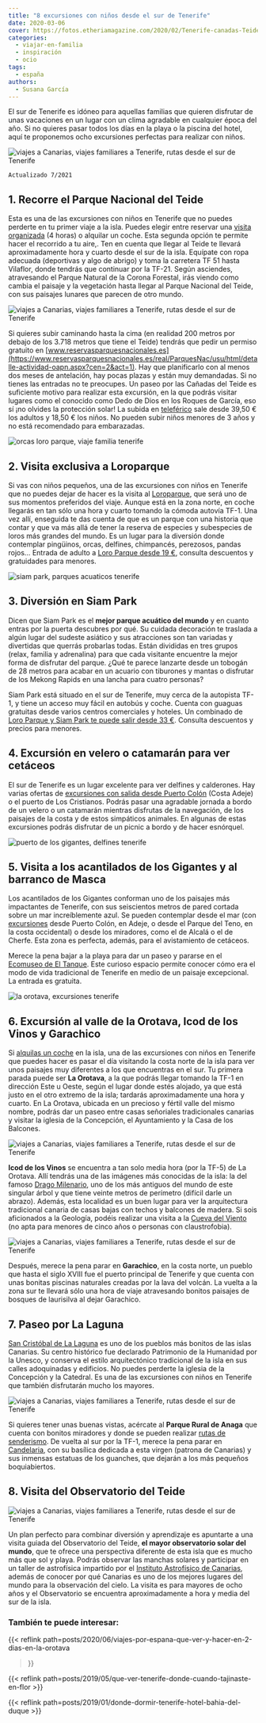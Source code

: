 ```yaml
---
title: "8 excursiones con niños desde el sur de Tenerife"
date: 2020-03-06
cover: https://fotos.etheriamagazine.com/2020/02/Tenerife-canadas-Teide.jpg
categories: 
  - viajar-en-familia
  - inspiración
  - ocio
tags: 
  - españa
authors: 
  - Susana García
---
```


El sur de Tenerife es idóneo para aquellas familias que quieren disfrutar de unas vacaciones en un lugar con un clima agradable en cualquier época del año. Si no quieres pasar todos los días en la playa o la piscina del hotel, aquí te proponemos ocho excursiones perfectas para realizar con niños.

![viajes a Canarias, viajes familiares a Tenerife, rutas desde el sur de Tenerife](https://fotos.etheriamagazine.com/2020/02/Tenerife-canadas-Teide.jpg "Paseo por las Cañadas del Teide. © SG")

```
Actualizado 7/2021
```

## 1\. Recorre el Parque Nacional del Teide

Esta es una de las excursiones con niños en Tenerife que no puedes perderte en tu primer 
viaje a la isla. Puedes elegir entre reservar una [visita 
organizada](https://www.civitatis.com/es/tenerife/excursion-teide/?aid=10211) (4 horas) 
o alquilar un coche. Esta segunda opción te permite hacer el recorrido a tu aire,. Ten 
en cuenta que llegar al Teide te llevará aproximadamente hora y cuarto desde el sur de 
la isla. Equípate con ropa adecuada (deportivas y algo de abrigo) y toma la carretera TF 
51 hasta Vilaflor, donde tendrás que continuar por la TF-21. Según asciendes, 
atravesando el Parque Natural de la Corona Forestal, irás viendo como cambia el paisaje 
y la vegetación hasta llegar al Parque Nacional del Teide, con sus paisajes lunares que 
parecen de otro mundo. 

![viajes a Canarias, viajes familiares a Tenerife, rutas desde el sur de Tenerife](https://fotos.etheriamagazine.com/2020/02/Tenerife-Teide-teleferico.jpg "Teleférico que te lleva a lo alto del Teide.")

Si quieres subir caminando hasta la cima (en realidad 200 metros por debajo de los 3.718 
metros que tiene el Teide) tendrás que pedir un permiso gratuito en 
[www.reservasparquesnacionales.es](https://www.reservasparquesnacionales.es/real/ParquesNac/usu/html/detalle-actividad-oapn.aspx?cen=2&act=1). 
Hay que planificarlo con al menos dos meses de antelación, hay pocas plazas y están muy 
demandadas. Si no tienes las entradas no te preocupes. Un paseo por las Cañadas del 
Teide es suficiente motivo para realizar esta excursión, en la que podrás visitar 
lugares como el conocido como Dedo de Dios en los Roques de García, eso sí ¡no olvides 
la protección solar! La subida en 
[teleférico](https://www.civitatis.com/es/tenerife/entrada-teleferico-teide/?aid=10211) 
sale desde 39,50 € los adultos y 18,50 € los niños. No pueden subir niños menores de 3 
años y no está recomendado para embarazadas. 

![orcas loro parque, viaje familia tenerife](https://fotos.etheriamagazine.com/2020/03/loro-parque-orcas-e1583314403373.jpg "El espectáculo con las orcas es el más emocionante de Loro Parque. © Etheria Magazine")

## 2\. Visita exclusiva a Loroparque

Si vas con niños pequeños, una de las excursiones con niños en Tenerife que no puedes 
dejar de hacer es la visita al [Loroparque](https://www.loroparque.com/index.php), que 
será uno de sus momentos preferidos del viaje. Aunque está en la zona norte, en coche 
llegarás en tan sólo una hora y cuarto tomando la cómoda autovía TF-1. Una vez allí, 
enseguida te das cuenta de que es un parque con una historia que contar y que va más 
allá de tener la reserva de especies y subespecies de loros más grandes del mundo. Es un 
lugar para la diversión donde contemplar pingüinos, orcas, delfines, chimpancés, 
perezosos, pandas rojos… Entrada de adulto a [Loro Parque desde 19 
€](https://www.civitatis.com/es/tenerife/entrada-loro-parque/?aid=10211), consulta 
descuentos y gratuidades para menores. 

![siam park, parques acuaticos tenerife](https://fotos.etheriamagazine.com/2020/03/siam-park-2.jpg "Siam Park, el mejor parque acuático de Tenerife. © Etheria Magazine")

## 3\. Diversión en Siam Park

Dicen que Siam Park es el **mejor parque acuático del mundo** y en cuanto entras por la 
puerta descubres por qué. Su cuidada decoración te traslada a algún lugar del sudeste 
asiático y sus atracciones son tan variadas y divertidas que querrás probarlas todas. 
Están divididas en tres grupos (relax, familia y adrenalina) para que cada visitante 
encuentre la mejor forma de disfrutar del parque. ¿Qué te parece lanzarte desde un 
tobogán de 28 metros para acabar en un acuario con tiburones y mantas o disfrutar de los 
Mekong Rapids en una lancha para cuatro personas? 

Siam Park está situado en el sur de Tenerife, muy cerca de la autopista TF-1, y tiene un 
acceso muy fácil en autobús y coche. Cuenta con guaguas gratuitas desde varios centros 
comerciales y hoteles. Un combinado de [Loro Parque y Siam Park te puede salir desde 33 
€](https://www.civitatis.com/es/tenerife/loro-parque-siam-park/?aid=10211). Consulta 
descuentos y precios para menores. 

## 4\. Excursión en velero o catamarán para ver cetáceos

El sur de Tenerife es un lugar excelente para ver delfines y calderones. Hay varias 
ofertas de [excursiones con salida desde Puerto 
Colón](https://www.civitatis.com/es/tenerife/paseo-velero-avistamiento-audicion-cetaceos/?aid=10211) 
(Costa Adeje) o el puerto de Los Cristianos. Podrás pasar una agradable jornada a bordo 
de un velero o un catamarán mientras disfrutas de la navegación, de los paisajes de la 
costa y de estos simpáticos animales. En algunas de estas excursiones podrás disfrutar 
de un picnic a bordo y de hacer esnórquel. 

![puerto de los gigantes, delfines tenerife](https://fotos.etheriamagazine.com/2020/03/Los-Gigantes-navegar-tenerife.jpg "Puerto de Los Gigantes. © Etheria Magazine")

## 5\. Visita a los acantilados de los Gigantes y al barranco de Masca

Los acantilados de los Gigantes conforman uno de los paisajes más impactantes de 
Tenerife, con sus seiscientos metros de pared cortada sobre un mar increíblemente azul. 
Se pueden contemplar desde el mar (con 
[excursiones](https://www.civitatis.com/es/tenerife/excursion-masca-gigantes/?aid=10211) 
desde Puerto Colón, en Adeje, o desde el Parque del Teno, en la costa occidental) o 
desde los miradores, como el de Alcalá o el de Cherfe. Esta zona es perfecta, además, 
para el avistamiento de cetáceos. 

Merece la pena bajar a la playa para dar un paseo y pararse en el [Ecomuseo de El 
Tanque](https://ecomuseodeltanque.es). Este curioso espacio permite conocer cómo era el 
modo de vida tradicional de Tenerife en medio de un paisaje excepcional. La entrada es 
gratuita. 

![la orotava, excursiones tenerife](https://fotos.etheriamagazine.com/2020/03/la-orotava.jpg "Casa de los Balcones, en La Orotava. © Etheria Magazine")

## 6\. Excursión al valle de la Orotava, Icod de los Vinos y Garachico

Si [alquilas un coche](https://clk.tradedoubler.com/click?p=283625&a=3132464&g=24040964) 
en la isla, una de las excursiones con niños en Tenerife que puedes hacer es pasar el 
día visitando la costa norte de la isla para ver unos paisajes muy diferentes a los que 
encuentras en el sur. Tu primera parada puede ser **La Orotava**, a la que podrás llegar 
tomando la TF-1 en dirección Este u Oeste, según el lugar donde estés alojado, ya que 
está justo en el otro extremo de la isla; tardarás aproximadamente una hora y cuarto. En 
La Orotava, ubicada en un precioso y fértil valle del mismo nombre, podrás dar un paseo 
entre casas señoriales tradicionales canarias y visitar la iglesia de la Concepción, el 
Ayuntamiento y la Casa de los Balcones. 

![viajes a Canarias, viajes familiares a Tenerife, rutas desde el sur de Tenerife](https://fotos.etheriamagazine.com/2020/02/Tenerife-Drago-Icod-de-los-Vinos.jpg "Drago milenario en Icod de los Vinos. © SG")

**Icod de los Vinos** se encuentra a tan solo media hora (por la TF-5) de La Orotava. 
Allí tendrás una de las imágenes más conocidas de la isla: la del famoso [Drago 
Milenario](https://www.civitatis.com/es/tenerife/entrada-drago-milenario/?aid=10211), 
uno de los más antiguos del mundo de este singular árbol y que tiene veinte metros de 
perímetro (difícil darle un abrazo). Además, esta localidad es un buen lugar para ver la 
arquitectura tradicional canaria de casas bajas con techos y balcones de madera. Si sois 
aficionados a la Geología, podéis realizar una visita a la [Cueva del 
Viento](https://www.cuevadelviento.net) (no apta para menores de cinco años o personas 
con claustrofobia). 

![viajes a Canarias, viajes familiares a Tenerife, rutas desde el sur de Tenerife](https://fotos.etheriamagazine.com/2020/03/Tenerife-garachico.jpg "Garachico.")

Después, merece la pena parar en **Garachico**, en la costa norte, un pueblo que hasta 
el siglo XVIII fue el puerto principal de Tenerife y que cuenta con unas bonitas 
piscinas naturales creadas por la lava del volcán. La vuelta a la zona sur te llevará 
sólo una hora de viaje atravesando bonitos paisajes de bosques de laurisilva al dejar 
Garachico. 

## 7\. Paseo por La Laguna

[San Cristóbal de La 
Laguna](https://www.civitatis.com/es/tenerife/visita-guiada-la-laguna/?aid=10211) es uno 
de los pueblos más bonitos de las islas Canarias. Su centro histórico fue declarado 
Patrimonio de la Humanidad por la Unesco, y conserva el estilo arquitectónico 
tradicional de la isla en sus calles adoquinadas y edificios. No puedes perderte la 
iglesia de la Concepción y la Catedral. Es una de las excursiones con niños en Tenerife 
que también disfrutarán mucho los mayores. 

![viajes a Canarias, viajes familiares a Tenerife, rutas desde el sur de Tenerife](https://fotos.etheriamagazine.com/2020/02/Tenerife-valle-Orotava.jpg "Vista de La Laguna.")

Si quieres tener unas buenas vistas, acércate al **Parque Rural de Anaga** que cuenta 
con bonitos miradores y donde se pueden realizar [rutas de 
senderismo](https://www.civitatis.com/es/tenerife/senderismo-parque-rural-anaga/?aid=10211). 
De vuelta al sur por la TF-1, merece la pena parar en 
[Candelaria](https://www.civitatis.com/es/tenerife/visita-guiada-candelaria/?aid=10211), 
con su basílica dedicada a esta virgen (patrona de Canarias) y sus inmensas estatuas de 
los guanches, que dejarán a los más pequeños boquiabiertos. 

## 8\. Visita del Observatorio del Teide

![viajes a Canarias, viajes familiares a Tenerife, rutas desde el sur de Tenerife](https://fotos.etheriamagazine.com/2020/02/Tenerife-observatorio.jpg "Observatorio del Teide.")

Un plan perfecto para combinar diversión y aprendizaje es apuntarte a una visita guiada 
del Observatorio del Teide, **el mayor observatorio solar del mundo**, que te ofrece una 
perspectiva diferente de esta isla que es mucho más que sol y playa. Podrás observar las 
manchas solares y participar en un taller de astrofísica impartido por el [Instituto 
Astrofísico de Canarias](https://www.iac.es/es), además de conocer por qué Canarias es 
uno de los mejores lugares del mundo para la observación del cielo. La visita es para 
mayores de ocho años y el Observatorio se encuentra aproximadamente a hora y media del 
sur de la isla. 

### También te puede interesar:

{{< reflink path=posts/2020/06/viajes-por-espana-que-ver-y-hacer-en-2-dias-en-la-orotava 
>}} 

{{< reflink path=posts/2019/05/que-ver-tenerife-donde-cuando-tajinaste-en-flor >}} 

{{< reflink path=posts/2019/01/donde-dormir-tenerife-hotel-bahia-del-duque >}}
